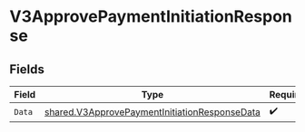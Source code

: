 # V3ApprovePaymentInitiationResponse


## Fields

| Field                                                                                                                 | Type                                                                                                                  | Required                                                                                                              | Description                                                                                                           |
| --------------------------------------------------------------------------------------------------------------------- | --------------------------------------------------------------------------------------------------------------------- | --------------------------------------------------------------------------------------------------------------------- | --------------------------------------------------------------------------------------------------------------------- |
| `Data`                                                                                                                | [shared.V3ApprovePaymentInitiationResponseData](../../../pkg/models/shared/v3approvepaymentinitiationresponsedata.md) | :heavy_check_mark:                                                                                                    | N/A                                                                                                                   |